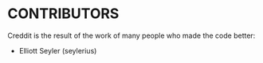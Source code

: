 # CONTRIBUTORS

Creddit is the result of the work of many people who made the code better:

 - Elliott Seyler (seylerius)